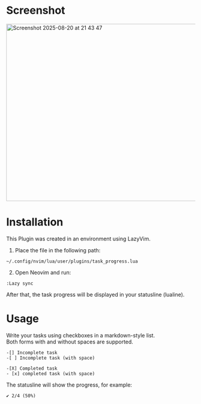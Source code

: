 
# Screenshot

<img width="960" height="473" alt="Screenshot 2025-08-20 at 21 43 47" src="https://github.com/user-attachments/assets/a4a9222e-a943-44e5-911c-97e8a56f0897" />


# Installation

This Plugin was created in an environment using LazyVim.
1. Place the file in the following path:
```
~/.config/nvim/lua/user/plugins/task_progress.lua
```

2. Open Neovim and run:
```
:Lazy sync
```
After that, the task progress will be displayed in your statusline (lualine).

# Usage

Write your tasks using checkboxes in a markdown-style list.  
Both forms with and without spaces are supported.

```
-[] Incomplete task
-[ ] Incomplete task (with space)

-[X] Completed task
- [x] completed task (with space)
```

The statusline will show the progress, for example:
```
✔ 2/4 (50%)
```


